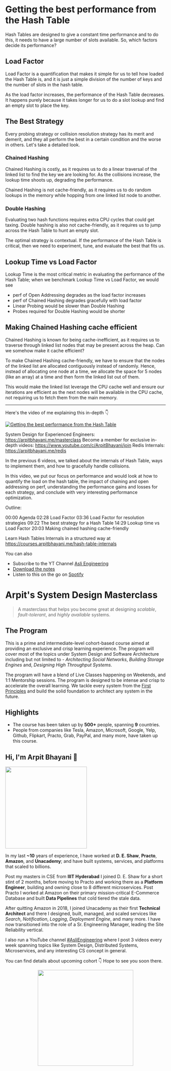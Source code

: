 Getting the best performance from the Hash Table
===


Hash Tables are designed to give a constant time performance and to do this, it needs to have a large number of slots available. So, which factors decide its performance?

## Load Factor

Load Factor is a quantification that makes it simple for us to tell how loaded the Hash Table is, and it is just a simple division of the number of keys and the number of slots in the hash table.

As the load factor increases, the performance of the Hash Table decreases. It happens purely because it takes longer for us to do a slot lookup and find an empty slot to place the key.

## The Best Strategy

Every probing strategy or collision resolution strategy has its merit and demerit, and they all perform the best in a certain condition and the worse in others. Let's take a detailed look.

### Chained Hashing

Chained Hashing is costly, as it requires us to do a linear traversal of the linked list to find the key we are looking for. As the collisions increase, the lookup time shoots up, degrading the performance.

Chained Hashing is not cache-friendly, as it requires us to do random lookups in the memory while hopping from one linked list node to another.

### Double Hashing

Evaluating two hash functions requires extra CPU cycles that could get taxing. Double hashing is also not cache-friendly, as it requires us to jump across the Hash Table to hunt an empty slot.

The optimal strategy is contextual. If the performance of the Hash Table is critical, then we need to experiment, tune, and evaluate the best that fits us.

## Lookup Time vs Load Factor

Lookup Time is the most critical metric in evaluating the performance of the Hash Table; when we benchmark Lookup Time vs Load Factor, we would see

- perf of Open Addressing degrades as the load factor increases
- perf of Chained Hashing degrades gracefully with load factor
- Linear Probing would be slower than Double Hashing
- Probes required for Double Hashing would be shorter

## Making Chained Hashing cache efficient

Chained Hashing is known for being cache-inefficient, as it requires us to traverse through linked list nodes that may be present across the heap. Can we somehow make it cache efficient?

To make Chained Hashing cache-friendly, we have to ensure that the nodes of the linked list are allocated contiguously instead of randomly. Hence, instead of allocating one node at a time, we allocate the space for 5 nodes (like an array) at a time and then form the linked list out of them.

This would make the linked list leverage the CPU cache well and ensure our iterations are efficient as the next nodes will be available in the CPU cache, not requiring us to fetch them from the main memory.
<hr />


<p>Here's the video of me explaining this in-depth 👇‍</p>

[![Getting the best performance from the Hash Table](https://i.ytimg.com/vi/oD2yaTtu69w/mqdefault.jpg)](https://www.youtube.com/watch?v=oD2yaTtu69w)

System Design for Experienced Engineers: https://arpitbhayani.me/masterclass
Become a member for exclusive in-depth videos: https://www.youtube.com/c/ArpitBhayani/join
Redis Internals: https://arpitbhayani.me/redis

In the previous 6 videos, we talked about the internals of Hash Table, ways to implement them, and how to gracefully handle collisions.

In this video, we put our focus on performance and would look at how to quantify the load on the hash table, the impact of chaining and open addressing on perf, understanding the performance gains and losses for each strategy, and conclude with very interesting performance optimization.

Outline:

00:00 Agenda
02:28 Load Factor
03:36 Load Factor for resolution strategies
09:22 The best strategy for a Hash Table
14:29 Lookup time vs Load Factor
20:03 Making chained hashing cache-friendly

Learn Hash Tables Internals in a structured way at https://courses.arpitbhayani.me/hash-table-internals

You can also
 - Subscribe to the YT Channel [Asli Engineering](https://youtube.com/c/ArpitBhayani)
 - [Download the notes](https://drive.google.com/file/d/1maLTNs7gFIu6zCQvX-v-_BKQy_F5Tgqv/view?usp=sharing)
 - Listen to this on the go on [Spotify](https://open.spotify.com/show/7qMoamm2iZQrsPVm6IQLoD)

# Arpit's System Design Masterclass

> A masterclass that helps you become great at designing _scalable_, _fault-tolerant_, and _highly available_ systems.

## The Program

This is a prime and intermediate-level cohort-based course aimed at providing an exclusive and crisp learning experience. The program will cover most of the topics under System Design and Software Architecture including but not limited to - _Architecting Social Networks_, _Building Storage Engines_ and, _Designing High Throughput Systems_.

The program will have a blend of Live Classes happening on Weekends, and 1:1 Mentorship sessions. The program is designed to be intense and crisp to accelerate the overall learning. We tackle every system from the [First Principles](https://en.wikipedia.org/wiki/First_principle) and build the solid foundation to architect any system in the future.


## Highlights

 - The course has been taken up by __500+__ people, spanning __9__ countries.
 - People from companies like Tesla, Amazon, Microsoft, Google, Yelp, Github, Flipkart, Practo, Grab, PayPal, and many more, have taken up this course.


## Hi, I'm Arpit Bhayani 👋

<img width="256px" src="https://edge.arpitbhayani.me/img/arpit.jpg" />

In my last **~10** years of experience, I have worked at **D. E. Shaw**, **Practo**, **Amazon**, and **Unacademy**; and have built systems, services, and platforms that scaled to billions.

Post my masters in CSE from **IIIT Hyderabad** I joined D. E. Shaw for a short stint of 2 months, before moving to Practo and working there as a **Platform Engineer**, building and owning close to 8 different microservices. Post Practo I worked at Amazon on their primary mission-critical E-Commerce Database and built **Data Pipelines** that cold tiered the stale data.

After quitting Amazon in 2018, I joined Unacademy as their first **Technical Architect** and there I designed, built, managed, and scaled services like _Search_, _Notification_, _Logging_, _Deployment Engine_, and many more. I have now transitioned into the role of a Sr. Engineering Manager, leading the Site Reliability vertical.

I also run a YouTube channel [#AsliEngineering](https://www.youtube.com/c/ArpitBhayani) where I post 3 videos every week spanning topics like System Design, Distributed Systems, Microservices, and any interesting CS concept in general.

You can find details about upcoming cohort 👇‍ Hope to see you soon there.

<center>
<a target="_blank" href="https://arpitbhayani.me/masterclass">
<img src="https://user-images.githubusercontent.com/4745789/137859181-d4499cf4-ce65-4466-8b88-a078ece0f081.PNG" width="300px" />
</a>
</center>